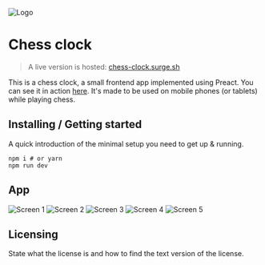 ![Logo](https://github.com/davorbadrov/chess-clock/raw/master/src/assets/android-chrome-96x96.png?raw=true "Logo")

# Chess clock
> A live version is hosted: [chess-clock.surge.sh](chess-clock.surge.sh)

This is a chess clock, a small frontend app implemented using Preact. You can see it in action [here](chess-clock.surge.sh). It's made to be used on mobile phones (or tablets) while playing chess.

## Installing / Getting started

A quick introduction of the minimal setup you need to get up & running.

```shell
npm i # or yarn
npm run dev
```


## App

![Screen 1](https://github.com/davorbadrov/chess-clock/raw/master/screens/screen_1.png?raw=true "Screen 1")
![Screen 2](https://github.com/davorbadrov/chess-clock/raw/master/screens/screen_2.png?raw=true "Screen 2")
![Screen 3](https://github.com/davorbadrov/chess-clock/raw/master/screens/screen_3.png?raw=true "Screen 3")
![Screen 4](https://github.com/davorbadrov/chess-clock/raw/master/screens/screen_4.png?raw=true "Screen 4")
![Screen 5](https://github.com/davorbadrov/chess-clock/raw/master/screens/screen_5.png?raw=true "Screen 5")



## Licensing

State what the license is and how to find the text version of the license.